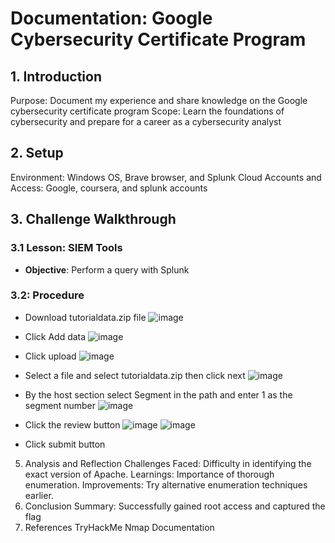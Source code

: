 # Documentation: Google Cybersecurity Certificate Program

## 1. Introduction
Purpose: Document my experience and share knowledge on the Google cybersecurity certificate program
Scope: Learn the foundations of cybersecurity and prepare for a career as a cybersecurity analyst

## 2. Setup
Environment: Windows OS, Brave browser, and Splunk Cloud
Accounts and Access: Google, coursera, and splunk accounts

## 3. Challenge Walkthrough

### 3.1 Lesson: SIEM Tools
- **Objective**: Perform a query with Splunk

### 3.2: Procedure

- Download tutorialdata.zip file
![image](https://github.com/abelmorad/Documentation-Splunk/assets/110463619/587bce49-5992-480e-bbe9-36db82a7eb79)

- Click Add data
![image](https://github.com/abelmorad/Documentation-Splunk/assets/110463619/29c9ce07-072b-4aac-bdd7-dbd3335b6d0a)

- Click upload
![image](https://github.com/abelmorad/Documentation-Splunk/assets/110463619/14c07ba5-6e1f-440f-b9a7-51dffe55325a)

- Select a file and select tutorialdata.zip then click next
![image](https://github.com/abelmorad/Documentation-Splunk/assets/110463619/b88157ba-6b30-46c9-ba99-5f3c78c1b84a)

- By the host section select Segment in the path and enter 1 as the segment number
![image](https://github.com/abelmorad/Documentation-Splunk/assets/110463619/eb513d8a-1f9d-4afd-9413-dade17314a3a)

- Click the review button
![image](https://github.com/abelmorad/Documentation-Splunk/assets/110463619/b94ea46f-d517-41c6-a613-7ff9ca2185b7)
![image](https://github.com/abelmorad/Documentation-Splunk/assets/110463619/17bd5ba7-0a6a-4a46-9c4c-29e6114a056a)

- Click submit button





5. Analysis and Reflection
Challenges Faced: Difficulty in identifying the exact version of Apache.
Learnings: Importance of thorough enumeration.
Improvements: Try alternative enumeration techniques earlier.
6. Conclusion
Summary: Successfully gained root access and captured the flag
7. References
TryHackMe
Nmap Documentation
